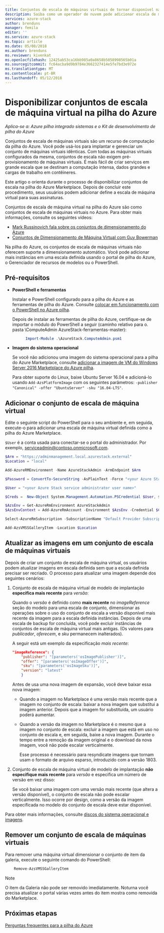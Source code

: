```yaml
---
title: Conjuntos de escala de máquinas virtuais de tornar disponível na pilha do Azure | Microsoft Docs
description: Saiba como um operador de nuvem pode adicionar escala de máquinas virtuais para a pilha do Azure Marketplace
services: azure-stack
author: brenduns
manager: femila
editor: ''
ms.service: azure-stack
ms.topic: article
ms.date: 05/08/2018
ms.author: brenduns
ms.reviewer: kivenkat
ms.openlocfilehash: 12425ab53ca16bb985a0a8658b5058998565b01a
ms.sourcegitcommit: fc64acba9d9b9784e3662327414e5fe7bd3e972e
ms.translationtype: MT
ms.contentlocale: pt-BR
ms.lasthandoff: 05/12/2018
---
```

# <a name="make-virtual-machine-scale-sets-available-in-azure-stack"></a>Disponibilizar conjuntos de escala de máquina virtual na pilha do Azure

*Aplica-se a: Azure pilha integrado sistemas e o Kit de desenvolvimento de pilha do Azure*

Conjuntos de escala de máquinas virtuais são um recurso de computação da pilha do Azure. Você pode usá-los para implantar e gerenciar um conjunto de máquinas virtuais idênticas. Com todas as máquinas virtuais configurados da mesma, conjuntos de escala não exigem pré-provisionamento de máquinas virtuais. É mais fácil de criar serviços em grande escala que se destinam a computação intensa, dados grandes e cargas de trabalho em contêineres.

Este artigo o orienta durante o processo de disponibilizar conjuntos de escala na pilha do Azure Marketplace. Depois de concluir este procedimento, seus usuários podem adicionar define a escala de máquina virtual para suas assinaturas.

Conjuntos de escala de máquina virtual na pilha do Azure são como conjuntos de escala de máquinas virtuais no Azure. Para obter mais informações, consulte os seguintes vídeos:
* [Mark Russinovich fala sobre os conjuntos de dimensionamento do Azure](https://channel9.msdn.com/Blogs/Regular-IT-Guy/Mark-Russinovich-Talks-Azure-Scale-Sets/)
* [Conjuntos de Dimensionamento de Máquina Virtual com Guy Bowerman](https://channel9.msdn.com/Shows/Cloud+Cover/Episode-191-Virtual-Machine-Scale-Sets-with-Guy-Bowerman)

Na pilha do Azure, os conjuntos de escala de máquinas virtuais não oferecem suporte a dimensionamento automático. Você pode adicionar mais instâncias em uma escala definida usando o portal de pilha do Azure, o Gerenciador de recursos de modelos ou o PowerShell.

## <a name="prerequisites"></a>Pré-requisitos
* **PowerShell e ferramentas**

   Instalar e PowerShell configurado para a pilha do Azure e as ferramentas de pilha do Azure. Consulte [colocar em funcionamento com o PowerShell no Azure pilha](azure-stack-powershell-configure-quickstart.md).

   Depois de instalar as ferramentas de pilha do Azure, certifique-se de importar o módulo do PowerShell a seguir (caminho relativo para o. pasta \ComputeAdmin AzureStack-ferramentas-master):
  ````PowerShell
        Import-Module .\AzureStack.ComputeAdmin.psm1
  ````

* **Imagem do sistema operacional**

   Se você não adicionou uma imagem do sistema operacional para a pilha do Azure Marketplace, consulte [adicionar a imagem de VM do Windows Server 2016 Marketplace do Azure pilha](azure-stack-add-default-image.md).

   Para obter suporte do Linux, baixe Ubuntu Server 16.04 e adicioná-lo usando ```Add-AzsPlatformImage``` com os seguintes parâmetros: ```-publisher "Canonical" -offer "UbuntuServer" -sku "16.04-LTS"```.


## <a name="add-the-virtual-machine-scale-set"></a>Adicionar o conjunto de escala de máquina virtual

Edite o seguinte script do PowerShell para o seu ambiente e, em seguida, execute-o para adicionar uma escala de máquina virtual definida como a pilha do Azure Marketplace. 

``$User`` é a conta usada para conectar-se o portal do administrador. Por exemplo, serviceadmin@contoso.onmicrosoft.com.

````PowerShell  
$Arm = "https://adminmanagement.local.azurestack.external"
$Location = "local"

Add-AzureRMEnvironment -Name AzureStackAdmin -ArmEndpoint $Arm

$Password = ConvertTo-SecureString -AsPlainText -Force "<your Azure Stack administrator password>"

$User = "<your Azure Stack service administrator user name>"

$Creds =  New-Object System.Management.Automation.PSCredential $User, $Password

$AzsEnv = Get-AzureRmEnvironment AzureStackAdmin
$AzsEnvContext = Add-AzureRmAccount -Environment $AzsEnv -Credential $Creds

Select-AzureRmSubscription -SubscriptionName "Default Provider Subscription"

Add-AzsVMSSGalleryItem -Location $Location
````

## <a name="update-images-in-a-virtual-machine-scale-set"></a>Atualizar as imagens em um conjunto de escala de máquinas virtuais 
Depois de criar um conjunto de escala de máquina virtual, os usuários podem atualizar imagens em escala definida sem que a escala definida precisar ser recriado. O processo para atualizar uma imagem depende dos seguintes cenários:

1. Conjunto de escala de máquina virtual de modelo de implantação **especifica mais recente** para *versão*:  

   Quando o *versão* é definido como **mais recente** no *imageReference* seção do modelo para uma escala de conjunto, dimensionar as operações sobre o uso do conjunto de escala a versão disponível mais recente da imagem para a escala definida instâncias. Depois de uma escala de backup for concluída, você pode excluir instâncias de conjuntos de escala de máquina virtual mais antigas.  (Os valores para *publicador*, *oferecem*, e *sku* permanecem inalterados). 

   A seguir está um exemplo da especificação *mais recente*:  

    ```Json  
    "imageReference": {
        "publisher": "[parameters('osImagePublisher')]",
        "offer": "[parameters('osImageOffer')]",
        "sku": "[parameters('osImageSku')]",
        "version": "latest"
        }
    ```

   Antes de usa uma nova imagem de expansão, você deve baixar essa nova imagem:  

   - Quando a imagem no Marketplace é uma versão mais recente que a imagem no conjunto de escala: baixar a nova imagem que substitui a imagem anterior. Depois que a imagem for substituída, um usuário poderá aumentar. 

   - Quando a versão da imagem no Marketplace é o mesmo que a imagem no conjunto de escala: excluir a imagem que está em uso no conjunto de escala e, em seguida, baixe a nova imagem. Durante o tempo entre a remoção da imagem original e o download da nova imagem, você não pode escalar verticalmente. 
      
     Esse processo é necessário para resyndicate imagens que tornam usam o formato de arquivo esparso, introduzido com a versão 1803. 
 

2. Conjunto de escala de máquina virtual de modelo de implantação **não especifique mais recente** para *versão* e especifica um número de versão em vez disso:  

     Se você baixar uma imagem com uma versão mais recente (que altera a versão disponível), o conjunto de escala não pode escalar verticalmente. Isso ocorre por design, como a versão da imagem especificada no modelo do conjunto de escala deve estar disponível.  

Para obter mais informações, consulte [discos do sistema operacional e imagens](.\user\azure-stack-compute-overview.md#operating-system-disks-and-images).  


## <a name="remove-a-virtual-machine-scale-set"></a>Remover um conjunto de escala de máquinas virtuais

Para remover uma máquina virtual dimensionar o conjunto de item da galeria, execute o seguinte comando do PowerShell:

```PowerShell  
    Remove-AzsVMSSGalleryItem
````

> [!NOTE]
> O item da Galeria não pode ser removido imediatamente. Noturna você precisa atualizar o portal várias vezes antes do item mostra como removida do Marketplace.

## <a name="next-steps"></a>Próximas etapas
[Perguntas frequentes para a pilha do Azure](azure-stack-faq.md)